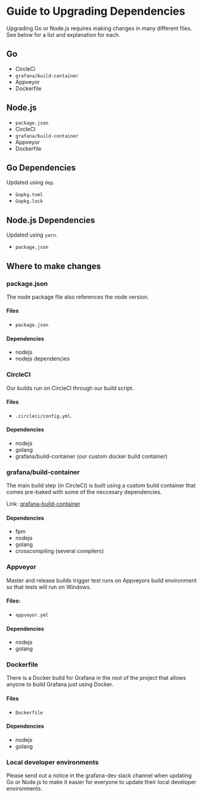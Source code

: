 # Guide to Upgrading Dependencies

Upgrading Go or Node.js requires making changes in many different files. See below for a list and explanation for each.

## Go

- CircleCi
- `grafana/build-container`
- Appveyor
- Dockerfile

## Node.js

- `package.json`
- CircleCI
- `grafana/build-container`
- Appveyor
- Dockerfile

## Go Dependencies

Updated using `dep`.

- `Gopkg.toml`
- `Gopkg.lock`

## Node.js Dependencies

Updated using `yarn`.

- `package.json`

## Where to make changes

### package.json

The node package file also references the node version.

#### Files

- `package.json`

#### Dependencies

- nodejs
- nodejs dependencies

### CircleCI

Our builds run on CircleCI through our build script.

#### Files

- `.circleci/config.yml`.

#### Dependencies

- nodejs
- golang
- grafana/build-container (our custom docker build container)

### grafana/build-container

The main build step (in CircleCI) is built using a custom build container that comes pre-baked with some of the neccesary dependencies.

Link: [grafana-build-container](https://github.com/grafana/grafana-build-container)

#### Dependencies

- fpm
- nodejs
- golang
- crosscompiling (several compilers)

### Appveyor

Master and release builds trigger test runs on Appveyors build environment so that tests will run on Windows.

#### Files:

- `appveyor.yml`

#### Dependencies

- nodejs
- golang

### Dockerfile

There is a Docker build for Grafana in the root of the project that allows anyone to build Grafana just using Docker.

#### Files

- `Dockerfile`

#### Dependencies

- nodejs
- golang

### Local developer environments

Please send out a notice in the grafana-dev slack channel when updating Go or Node.js to make it easier for everyone to update their local developer environments.